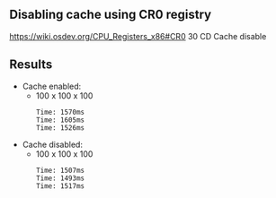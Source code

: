## Disabling cache using CR0 registry
https://wiki.osdev.org/CPU_Registers_x86#CR0
30	CD	Cache disable

## Results
- Cache enabled:
    - 100 x 100 x 100
      ```
      Time: 1570ms
      Time: 1605ms
      Time: 1526ms
      ```
- Cache disabled:
    - 100 x 100 x 100
      ```
      Time: 1507ms
      Time: 1493ms
      Time: 1517ms
      ```